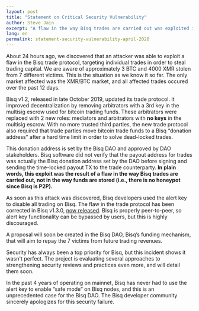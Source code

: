 ```yaml
---
layout: post
title: "Statement on Critical Security Vulnerability"
author: Steve Jain
excerpt: "A flaw in the way Bisq trades are carried out was exploited in early April 2020. <br><br>"
lang: en
permalink: statement-security-vulnerability-april-2020
---
```


About 24 hours ago, we discovered that an attacker was able to exploit a flaw in the Bisq trade protocol, targeting individual trades in order to steal trading capital. We are aware of approximately 3 BTC and 4000 XMR stolen from 7 different victims. This is the situation as we know it so far. The only market affected was the XMR/BTC market, and all affected trades occured over the past 12 days.

Bisq v1.2, released in late October 2019, updated its trade protocol. It improved decentralization by removing arbitrators with a 3rd key in the multisig escrow used for bitcoin trading funds. These arbitrators were replaced with 2 new roles: mediators and arbitrators with **no keys** in the multisig escrow. With no more trusted third parties, the new trade protocol also required that trade parties move bitcoin trade funds to a Bisq “donation address” after a hard time limit in order to solve dead-locked trades.

This donation address is set by the Bisq DAO and approved by DAO stakeholders. Bisq software did not verify that the payout address for trades was actually the Bisq donation address set by the DAO before signing and sending the time-locked payout TX to the trade counterparty. **In plain words, this exploit was the result of a flaw in the way Bisq trades are carried out, not in the way funds are stored (i.e., there is no honeypot since Bisq is P2P).**

As soon as this attack was discovered, Bisq developers used the alert key to disable all trading on Bisq. The flaw in the trade protocol has been corrected in Bisq v1.3.0, [now released](https://github.com/bisq-network/bisq/releases/tag/v1.3.0). Bisq is properly peer-to-peer, so alert key functionality can be bypassed by users, but this is highly discouraged.

A proposal will soon be created in the Bisq DAO, Bisq’s funding mechanism, that will aim to repay the 7 victims from future trading revenues.

Security has always been a top priority for Bisq, but this incident shows it wasn't perfect. The project is evaluating several approaches to strengthening security reviews and practices even more, and will detail them soon.

In the past 4 years of operating on mainnet, Bisq has never had to use the alert key to enable “safe mode” on Bisq nodes, and this is an unprecedented case for the Bisq DAO. The Bisq developer community sincerely apologizes for this security failure.
